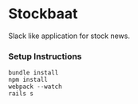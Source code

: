 # Stockbaat

Slack like application for stock news.

### Setup Instructions
````
bundle install
npm install
webpack --watch
rails s
````
